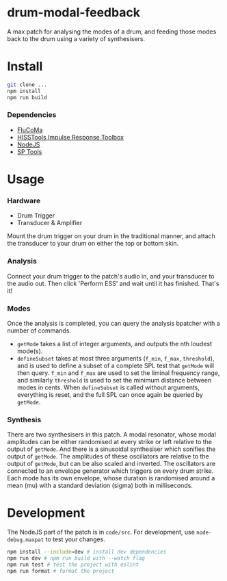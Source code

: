 # drum-modal-feedback

A max patch for analysing the modes of a drum, and feeding those modes back to the drum using a variety of synthesisers.

# Install

```bash
git clone ...
npm install
npm run build
```

### Dependencies

- [FluCoMa](https://github.com/flucoma/flucoma-max/)
- [HISSTools Impulse Response Toolbox](https://github.com/HISSTools/HISSTools_Impulse_Response_Toolbox)
- [NodeJS](https://formulae.brew.sh/formula/node)
- [SP Tools](https://github.com/rconstanzo/sp-tools)

# Usage

### Hardware

- Drum Trigger
- Transducer & Amplifier

Mount the drum trigger on your drum in the traditional manner, and attach the transducer to your drum on either the top or bottom skin.

### Analysis

Connect your drum trigger to the patch's audio in, and your transducer to the audio out. Then click 'Perform ESS' and wait until it has finished. That's it!

### Modes

Once the analysis is completed, you can query the analysis bpatcher with a number of commands.

- `getMode` takes a list of integer arguments, and outputs the nth loudest mode(s).
- `defineSubset` takes at most three arguments (`f_min`, `f_max`, `threshold`), and is used to define a subset of a complete SPL test that `getMode` will then query. `f_min` and `f_max` are used to set the liminal frequency range, and similarly `threshold` is used to set the minimum distance between modes in cents. When `defineSubset` is called without arguments, everything is reset, and the full SPL can once again be queried by `getMode`.

### Synthesis

There are two synthesisers in this patch. A modal resonator, whose modal amplitudes can be either randomised at every strike or left relative to the output of `getMode`. And there is a sinusoidal synthesiser which sonifies the output of `getMode`. The amplitudes of these oscillators are relative to the output of `getMode`, but can be also scaled and inverted. The oscillators are connected to an envelope generator which triggers on every drum strike. Each mode has its own envelope, whose duration is randomised around a mean (mu) with a standard deviation (sigma) both in milliseconds.

# Development

The NodeJS part of the patch is in `code/src`. For development, use `node-debug.maxpat` to test your changes.

```bash
npm install --include=dev # install dev dependencies
npm run dev # npm run build with --watch flag
npm run test # test the project with eslint
npm run format # format the project
```
